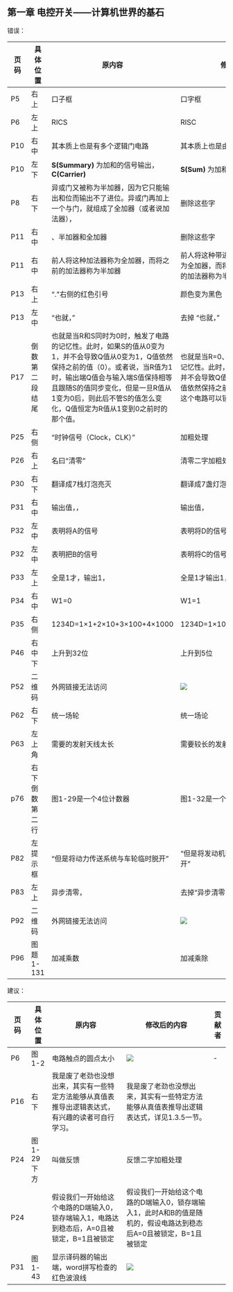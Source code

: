 ## 第一章 电控开关——计算机世界的基石

错误：

| 页码 | 具体位置 | 原内容                             | 修改后的内容                         | 贡献者 |
| ---- | -------- | ---------------------------------- | ------------------------------------ | ------ |
| P5   |右上        | 口子框                             | 口字框                               | -      |
| P6   |左上        | RICS                               | RISC                                 | -      |
| P10  | 右中       | 其本质上也是有多个逻辑门电路       | 其本质上也是由多个逻辑门电路         | -      |
| P10  | 左下| **S(Summary)** 为加和的信号输出， **C(Carrier)** |**S(Sum)** 为加和的信号输出，**C(Carry)**|-|
|P8|右下|异或门又被称为半加器，因为它只能输出和位而输出不了进位。异或门再加上一个与门，就组成了全加器（或者说加法器），|删除这些字||
|P11|右中|、半加器和全加器|删除这些字||
|P11|右中|前人将这种加法器称为全加器，而将之前的加法器称为半加器|前人将这种带进位输入信号的加法器称为全加器，而将之前不带进位输入信号的加法器称为半加器||
| P13  | 右上        | “."右侧的红色引号                   | 颜色变为黑色                       |-      |
| P13 | 左中 | “也就，”  | 去掉  “也就，” |  |
|P17  | 倒数第二段结尾 |也就是当R和S同时为0时，触发了电路的记忆性。此时，如果S的值从0变为1，并不会导致Q值从0变为1，Q值依然保持之前的值（0）。或者说，当R值为1时，输出端Q值会与输入端S值保持相等且跟随S的值同步变化，但是一旦R值从1变为0后，则此后不管S的值怎么变化，Q值恒定为R值从1变到0之前时的那个值。   |也就是当R=0、S=1时，触发了电路的记忆性。此时，如果S的值从1变为0，并不会导致Q值从1跟随着也变为0，Q值依然保持之前的值1。所以说，上述这个电路可以锁住1这个值。 |  |
| P25 |右侧  |“时钟信号（Clock，CLK）”  | 加粗处理 |  |
| P26 |右上  |名曰“清零”  |清零二字加粗处理  |  |
| P30 |右下  |翻译成7栈灯泡亮灭  |翻译成7盏灯泡的亮灭  |  |
| P31 |右中  |输出值，，  |输出值，  |  |
|P32|左中|表明将A的信号|表明将D的信号||
|P32|左中|表明把B的信号|表明将C的信号||
|P33|左上|全是1才，输出1，|全是1才输出1，||
| P34  | 右中        | W1=0   | W1=1   | -|
| P35 | 右侧 |1234D=1×1+2×10+3×100+4×1000  |1234D=1×1000+2×100+3×10+4×1  |  |
|P46  |右中下  | 上升到32位 |上升到5位  |  |
|P52|二维码|外网链接无法访问| ![](assets/20190601211930.png)                               ||
| P62 | 右下| 统一场轮|统一场论|-|
|P63|左上角|需要的发射天线太长|需要较长的发射天线||
|p76  |右下倒数第二行|图1-29是一个4位计数器|图1-32是一个4位计数器||
|P82|左提示框|“但是将动力传送系统与车轮临时脱开”|“但是将发动机输出与传动系统临时脱开”||
|P83|左上|异步清零，|去掉“异步清零，”||
|P92|二维码|外网链接无法访问|![](assets/20190601211942.png)||
|P96|图题1-131|加减乘数|加减乘除||



建议：

| 页码 | 具体位置               | 原内容 | 修改后的内容 | 贡献者 |
| ---- | ---------------------- | ------ | ------------ | ------ |
| P6   |图1-2    | 电路触点的圆点太小 |  ![](assets/1-2.png) | -      |
| P16 | 右下 | 我是废了老劲也没想出来，其实有一些特定方法能够从真值表推导出逻辑表达式，有兴趣的读者可自行学习。 | 我是废了老劲也没想出来，其实有一些特定方法能够从真值表推导出逻辑表达式，详见1.3.5一节。|  |
| P24 |图1-29下方  |叫做反馈  | 反馈二字加粗处理 |  |
| P24 |  |假设我们一开始给这个电路的D端输入0，锁存端输入1，电路达到稳态后，A=0且被锁定，B=1且被锁定  | 假设我们一开始给这个电路的D端输入0，锁存端输入1，此时A和B的值是随机的，假设电路达到稳态后A=0且被锁定，B=1且被锁定 |  |
| P31   |图1-43    | 显示译码器的输出端，word拼写检查的红色波浪线 |  ![](assets/1-43.png) |       |
